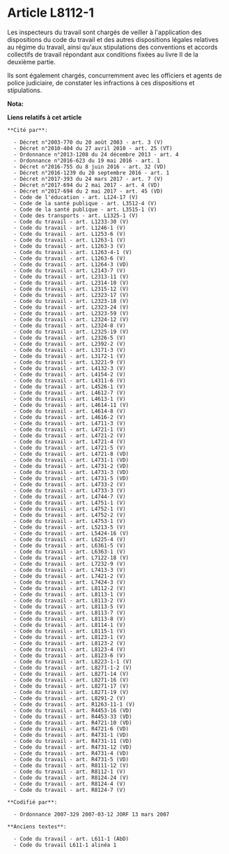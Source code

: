 # Article L8112-1

Les inspecteurs du travail sont chargés de veiller à l'application des dispositions du code du travail et des autres
dispositions légales relatives au régime du travail, ainsi qu'aux stipulations des conventions et accords collectifs de
travail répondant aux conditions fixées au livre II de la deuxième partie.

Ils sont également chargés, concurremment avec les officiers et agents de police judiciaire, de constater les infractions à
ces dispositions et stipulations.

**Nota:**



**Liens relatifs à cet article**

	**Cité par**:

	  - Décret n°2003-770 du 20 août 2003 - art. 3 (V)
	  - Décret n°2010-404 du 27 avril 2010 - art. 25 (VT)
	  - Ordonnance n°2013-1208 du 24 décembre 2013 - art. 4
	  - Ordonnance n°2016-623 du 19 mai 2016 - art. 1
	  - Décret n°2016-755 du 8 juin 2016 - art. 32 (VD)
	  - Décret n°2016-1239 du 20 septembre 2016 - art. 1
	  - Décret n°2017-393 du 24 mars 2017 - art. 7 (V)
	  - Décret n°2017-694 du 2 mai 2017 - art. 4 (VD)
	  - Décret n°2017-694 du 2 mai 2017 - art. 45 (VD)
	  - Code de l'éducation - art. L124-17 (V)
	  - Code de la santé publique - art. L3512-4 (V)
	  - Code de la santé publique - art. L3515-1 (V)
	  - Code des transports - art. L1325-1 (V)
	  - Code du travail - art. L1233-30 (V)
	  - Code du travail - art. L1246-1 (V)
	  - Code du travail - art. L1253-6 (V)
	  - Code du travail - art. L1263-1 (V)
	  - Code du travail - art. L1263-3 (V)
	  - Code du travail - art. L1263-4-1 (V)
	  - Code du travail - art. L1263-6 (V)
	  - Code du travail - art. L1264-3 (VD)
	  - Code du travail - art. L2143-7 (V)
	  - Code du travail - art. L2313-11 (V)
	  - Code du travail - art. L2314-10 (V)
	  - Code du travail - art. L2315-12 (V)
	  - Code du travail - art. L2323-17 (V)
	  - Code du travail - art. L2323-18 (V)
	  - Code du travail - art. L2323-24 (V)
	  - Code du travail - art. L2323-59 (V)
	  - Code du travail - art. L2324-12 (V)
	  - Code du travail - art. L2324-8 (V)
	  - Code du travail - art. L2325-19 (V)
	  - Code du travail - art. L2326-5 (V)
	  - Code du travail - art. L2392-2 (V)
	  - Code du travail - art. L3171-3 (V)
	  - Code du travail - art. L3172-1 (V)
	  - Code du travail - art. L3221-9 (V)
	  - Code du travail - art. L4132-3 (V)
	  - Code du travail - art. L4154-2 (V)
	  - Code du travail - art. L4311-6 (V)
	  - Code du travail - art. L4526-1 (V)
	  - Code du travail - art. L4612-7 (V)
	  - Code du travail - art. L4613-1 (V)
	  - Code du travail - art. L4614-11 (V)
	  - Code du travail - art. L4614-8 (V)
	  - Code du travail - art. L4616-2 (V)
	  - Code du travail - art. L4711-3 (V)
	  - Code du travail - art. L4721-1 (V)
	  - Code du travail - art. L4721-2 (V)
	  - Code du travail - art. L4721-4 (V)
	  - Code du travail - art. L4721-5 (V)
	  - Code du travail - art. L4721-8 (VD)
	  - Code du travail - art. L4731-1 (VD)
	  - Code du travail - art. L4731-2 (VD)
	  - Code du travail - art. L4731-3 (VD)
	  - Code du travail - art. L4731-5 (VD)
	  - Code du travail - art. L4733-2 (V)
	  - Code du travail - art. L4733-3 (V)
	  - Code du travail - art. L4744-7 (V)
	  - Code du travail - art. L4751-1 (V)
	  - Code du travail - art. L4752-1 (V)
	  - Code du travail - art. L4752-2 (V)
	  - Code du travail - art. L4753-1 (V)
	  - Code du travail - art. L5213-5 (V)
	  - Code du travail - art. L5424-16 (V)
	  - Code du travail - art. L6225-4 (V)
	  - Code du travail - art. L6361-5 (V)
	  - Code du travail - art. L6363-1 (V)
	  - Code du travail - art. L7122-18 (V)
	  - Code du travail - art. L7232-9 (V)
	  - Code du travail - art. L7413-3 (V)
	  - Code du travail - art. L7421-2 (V)
	  - Code du travail - art. L7424-3 (V)
	  - Code du travail - art. L8112-2 (V)
	  - Code du travail - art. L8113-1 (V)
	  - Code du travail - art. L8113-2 (V)
	  - Code du travail - art. L8113-5 (V)
	  - Code du travail - art. L8113-7 (V)
	  - Code du travail - art. L8113-8 (V)
	  - Code du travail - art. L8114-1 (V)
	  - Code du travail - art. L8115-1 (V)
	  - Code du travail - art. L8123-1 (V)
	  - Code du travail - art. L8123-2 (V)
	  - Code du travail - art. L8123-4 (V)
	  - Code du travail - art. L8123-6 (V)
	  - Code du travail - art. L8223-1-1 (V)
	  - Code du travail - art. L8271-1-2 (V)
	  - Code du travail - art. L8271-14 (V)
	  - Code du travail - art. L8271-16 (V)
	  - Code du travail - art. L8271-17 (V)
	  - Code du travail - art. L8271-19 (V)
	  - Code du travail - art. L8291-2 (V)
	  - Code du travail - art. R1263-11-1 (V)
	  - Code du travail - art. R4453-16 (VD)
	  - Code du travail - art. R4453-33 (VD)
	  - Code du travail - art. R4721-10 (VD)
	  - Code du travail - art. R4721-6 (VD)
	  - Code du travail - art. R4731-1 (VD)
	  - Code du travail - art. R4731-11 (VD)
	  - Code du travail - art. R4731-12 (VD)
	  - Code du travail - art. R4731-4 (VD)
	  - Code du travail - art. R4731-5 (VD)
	  - Code du travail - art. R8111-12 (V)
	  - Code du travail - art. R8112-1 (V)
	  - Code du travail - art. R8124-24 (V)
	  - Code du travail - art. R8124-4 (V)
	  - Code du travail - art. R8124-7 (V)

	**Codifié par**:

	  - Ordonnance 2007-329 2007-03-12 JORF 13 mars 2007

	**Anciens textes**:

	  - Code du travail - art. L611-1 (AbD)
	  - Code du travail L611-1 alinéa 1
